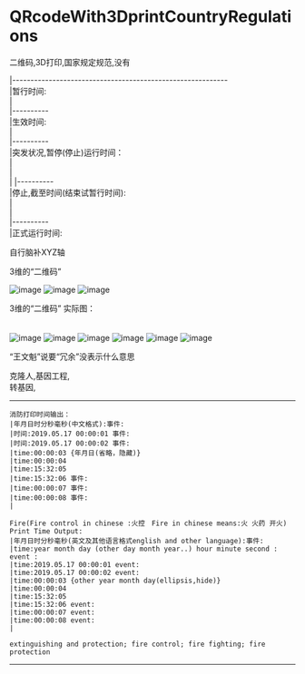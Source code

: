 # QRcodeWith3DprintCountryRegulations
二维码,3D打印,国家规定规范,没有

|-----------------------------------------------------------     </br>
|暂行时间:                                                        </br>
|                                                               
|----------                                                      </br>
|生效时间:                                                        </br>
|                                                                 
|----------                                                      </br>
|突发状况,暂停(停止)运行时间：                                      </br>
|                                                                 
|                       
|
|----------                                                       </br>
|停止,截至时间(结束试暂行时间):                                     </br>
|                                                                 </br>
|                                                                 </br>
|----------                                                       </br>
|正式运行时间:                                                      </br>



自行脑补XYZ轴                                                     　</br>

3维的“二维码”                                                        </br>


![image](https://github.com/PhoneDeveloperExplore/QRcodeWith3DprintCountryRegulations/blob/master/QRcode1.png)
![image](https://github.com/PhoneDeveloperExplore/QRcodeWith3DprintCountryRegulations/blob/master/QRcode2.png)
![image](https://github.com/PhoneDeveloperExplore/QRcodeWith3DprintCountryRegulations/blob/master/QRcode3.png)


3维的“二维码” 实际图：　　　　　　　　　　　　　　　　　　　　　　　　　 </br>　　　


![image](https://github.com/PhoneDeveloperExplore/QRcodeWith3DprintCountryRegulations/blob/master/QRcodeSJ1.png)
![image](https://github.com/PhoneDeveloperExplore/QRcodeWith3DprintCountryRegulations/blob/master/QRcodeSJ2.png)
![image](https://github.com/PhoneDeveloperExplore/QRcodeWith3DprintCountryRegulations/blob/master/QRcodeSJ3.png)
![image](https://github.com/PhoneDeveloperExplore/QRcodeWith3DprintCountryRegulations/blob/master/QRcodeSJ4.png)
![image](https://github.com/PhoneDeveloperExplore/QRcodeWith3DprintCountryRegulations/blob/master/QRcodeSJ5.png)
![image](https://github.com/PhoneDeveloperExplore/QRcodeWith3DprintCountryRegulations/blob/master/QRcodeSJ6.png)



“王文魁”说要“冗余”没表示什么意思                                     </br>

克隆人,基因工程,                                                    </br>
转基因,                                                            </br>


----------

    消防打印时间输出：                              
    |年月日时分秒毫秒(中文格式):事件:　                
    |时间:2019.05.17 00:00:01 事件:
    |时间:2019.05.17 00:00:02 事件:
    |time:00:00:03 {年月日(省略，隐藏)}
    |time:00:00:04 
    |time:15:32:05 
    |time:15:32:06 事件:
    |time:00:00:07 事件:
    |time:00:00:08 事件:
    |
    
    Fire(Fire control in chinese :火控　Fire in chinese means:火 火药 开火) Print Time Output:
    |年月日时分秒毫秒(英文及其他语言格式english and other language):事件:
    |time:year month day (other day month year..) hour minute second : event :
    |time:2019.05.17 00:00:01 event:
    |time:2019.05.17 00:00:02 event:
    |time:00:00:03 {other year month day(ellipsis,hide)}
    |time:00:00:04
    |time:15:32:05
    |time:15:32:06 event:
    |time:00:00:07 event:
    |time:00:00:08 event:
    |
    
    extinguishing and protection; fire control; fire fighting; fire protection
    
----------    






